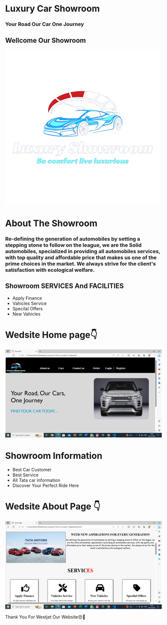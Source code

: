# Luxury Car Showroom
### Your Road Our Car One Journey
## Wellcome Our Showroom

![car logo](./../image/car-logo.png)
# About The Showroom
### Re-defining the generation of automobiles by setting a stepping stone to follow on the league, we are the Solid automobiles, specialized in providing all automobiles services, with top quality and affordable price that makes us one of the prime choices in the market. We always strive for the client's satisfaction with ecological welfare.

## Showroom SERVICES And FACILITIES
- Apply Finance
- Vahicles Service
- Specilal Offers
- New Vahicles
#  Wedsite Home page👇
![Click Her](./../image/home-page.png)
# Showroom Information
- Best Car Customer
- Best Service 
- All Tata car information 
- Discover Your Perfect Ride Here
# Wedsite About Page 👇
![Aboue Page ](./../image/aboue-page.png)

Thank You For Westjet Our Website😍🙏

